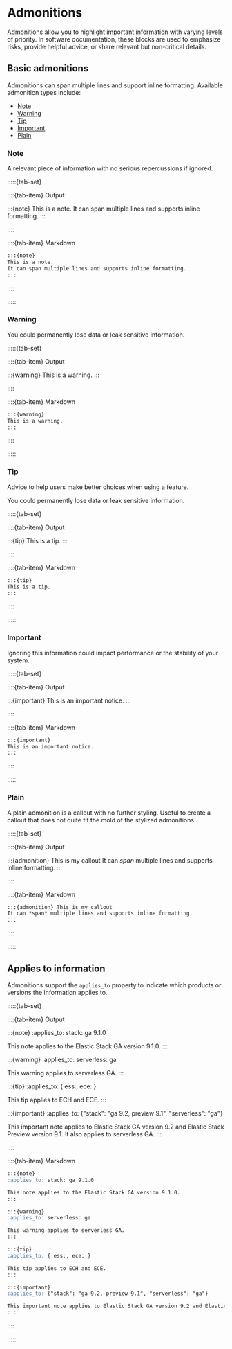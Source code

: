 # Admonitions

Admonitions allow you to highlight important information with varying levels of priority. In software documentation, these blocks are used to emphasize risks, provide helpful advice, or share relevant but non-critical details.

## Basic admonitions

Admonitions can span multiple lines and support inline formatting.
Available admonition types include:

- [Note](#note)
- [Warning](#warning)
- [Tip](#tip)
- [Important](#important)
- [Plain](#plain)

### Note

A relevant piece of information with no serious repercussions if ignored.


:::::{tab-set}

::::{tab-item} Output

:::{note}
This is a note.
It can span multiple lines and supports inline formatting.
:::

::::

::::{tab-item} Markdown

```markdown
:::{note}
This is a note.
It can span multiple lines and supports inline formatting.
:::
```

::::

:::::

### Warning

You could permanently lose data or leak sensitive information.

:::::{tab-set}

::::{tab-item} Output

:::{warning}
This is a warning.
:::

::::

::::{tab-item} Markdown

```markdown
:::{warning}
This is a warning.
:::
```

::::

:::::

### Tip

Advice to help users make better choices when using a feature.

You could permanently lose data or leak sensitive information.

:::::{tab-set}

::::{tab-item} Output

:::{tip}
This is a tip.
:::

::::

::::{tab-item} Markdown

```markdown
:::{tip}
This is a tip.
:::
```

::::

:::::

### Important

Ignoring this information could impact performance or the stability of your system.

:::::{tab-set}

::::{tab-item} Output

:::{important}
This is an important notice.
:::

::::

::::{tab-item} Markdown

```markdown
:::{important}
This is an important notice.
:::
```

::::

:::::

### Plain

A plain admonition is a callout with no further styling. Useful to create a callout that does not quite fit the mold of the stylized admonitions.



:::::{tab-set}

::::{tab-item} Output

:::{admonition} This is my callout
It can *span* multiple lines and supports inline formatting.
:::

::::

::::{tab-item} Markdown

```markdown
:::{admonition} This is my callout
It can *span* multiple lines and supports inline formatting.
:::
```

::::

:::::

## Applies to information

Admonitions support the `applies_to` property to indicate which products or versions the information applies to.

:::::{tab-set}

::::{tab-item} Output

:::{note}
:applies_to: stack: ga 9.1.0

This note applies to the Elastic Stack GA version 9.1.0.
:::

:::{warning}
:applies_to: serverless: ga

This warning applies to serverless GA.
:::

:::{tip}
:applies_to: { ess:, ece: }

This tip applies to ECH and ECE.
:::

:::{important}
:applies_to: {"stack": "ga 9.2, preview 9.1", "serverless": "ga"}

This important note applies to Elastic Stack GA version 9.2 and Elastic Stack Preview version 9.1. It also applies to serverless GA.
:::

::::

::::{tab-item} Markdown

```markdown
:::{note}
:applies_to: stack: ga 9.1.0

This note applies to the Elastic Stack GA version 9.1.0.
:::

:::{warning}
:applies_to: serverless: ga

This warning applies to serverless GA.
:::

:::{tip}
:applies_to: { ess:, ece: }

This tip applies to ECH and ECE.
:::

:::{important}
:applies_to: {"stack": "ga 9.2, preview 9.1", "serverless": "ga"}

This important note applies to Elastic Stack GA version 9.2 and Elastic Stack Preview version 9.1. It also applies to serverless GA.
:::
```

::::

:::::
